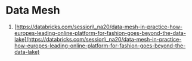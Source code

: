 # Data Mesh

1. [https://databricks.com/session\_na20/data-mesh-in-practice-how-europes-leading-online-platform-for-fashion-goes-beyond-the-data-lake](https://databricks.com/session\_na20/data-mesh-in-practice-how-europes-leading-online-platform-for-fashion-goes-beyond-the-data-lake)
